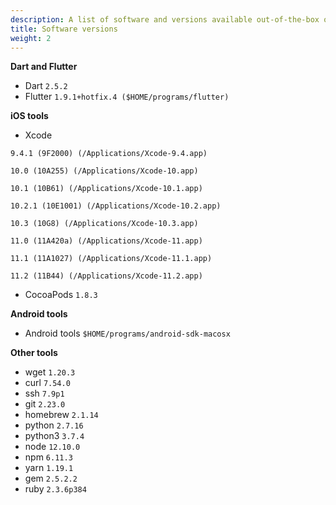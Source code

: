 ```yaml
---
description: A list of software and versions available out-of-the-box on Codemagic.
title: Software versions
weight: 2
---
```

**Dart and Flutter**

- Dart `2.5.2`
- Flutter `1.9.1+hotfix.4 ($HOME/programs/flutter)`

**iOS tools**

- Xcode

`9.4.1 (9F2000) (/Applications/Xcode-9.4.app)`

`10.0 (10A255) (/Applications/Xcode-10.app)`

`10.1 (10B61) (/Applications/Xcode-10.1.app)`

`10.2.1 (10E1001) (/Applications/Xcode-10.2.app)`

`10.3 (10G8) (/Applications/Xcode-10.3.app)`

`11.0 (11A420a) (/Applications/Xcode-11.app)`

`11.1 (11A1027) (/Applications/Xcode-11.1.app)`

`11.2 (11B44) (/Applications/Xcode-11.2.app)`


- CocoaPods `1.8.3`

**Android tools**

- Android tools `$HOME/programs/android-sdk-macosx`

**Other tools**

- wget `1.20.3`
- curl `7.54.0`
- ssh `7.9p1`
- git `2.23.0`
- homebrew `2.1.14`
- python `2.7.16`
- python3 `3.7.4`
- node `12.10.0`
- npm `6.11.3`
- yarn `1.19.1`
- gem `2.5.2.2`
- ruby `2.3.6p384`
